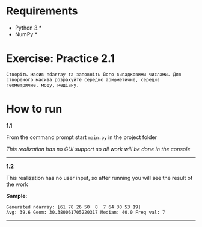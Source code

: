 # Requirements

* Python 3.\*
* NumPy *

# Exercise: Practice 2.1

```
Створіть масив ndarray та заповніть його випадковими числами. Для
створеного масива розрахуйте середнє арифметичне, середнє
геометричне, моду, медіану.
```

# How to run

**1.1**

From the command prompt start `main.py` in the project folder

*This realization has no GUI support so all work will be done in the console*

---

**1.2**

This realization has no user input, so after running you will see the result of the work

**Sample:**
```
Generated ndarray: [61 78 26 50  8  7 64 30 53 19] 
Avg: 39.6 Geom: 30.380061705220317 Median: 40.0 Freq val: 7
```

---